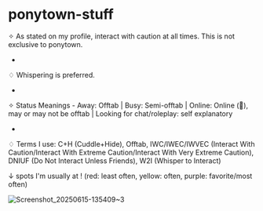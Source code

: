 # ponytown-stuff
✧ As stated on my profile, interact with caution at all times. This is not exclusive to ponytown.

-

♢ Whispering is preferred.

-

✧ Status Meanings - Away: Offtab | Busy: Semi-offtab | Online: Online (🤯), may or may not be offtab | Looking for chat/roleplay: self explanatory

-

♢ Terms I use: C+H (Cuddle+Hide), Offtab, IWC/IWEC/IWVEC (Interact With Caution/Interact With Extreme Caution/Interact With Very Extreme Caution), DNIUF (Do Not Interact Unless Friends), W2I (Whisper to Interact)



↓ spots I'm usually at !  (red: least often, yellow: often, purple: favorite/most often)

![Screenshot_20250615-135409~3](https://github.com/user-attachments/assets/a0ee586d-3ea8-4b84-b1a1-e63b0d9fcd11)

